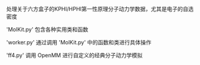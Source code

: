 处理关于六方盒子的KPHI/HPHI第一性原理分子动力学数据，尤其是电子的自选密度

'MolKit.py' 包含各种实用类和函数

'worker.py' 通过调用 'MolKit.py' 中的函数和类进行具体操作

'ff4.py' 调用 OpenMM 进行自定义的经典分子动力学模拟
